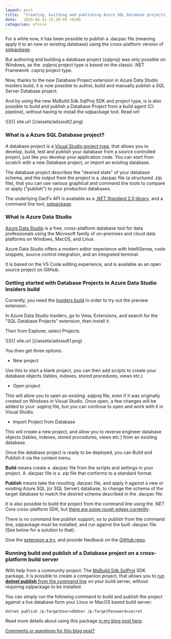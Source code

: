 ```yaml
---
layout: post
title:  "Creating, building and publishing Azure SQL Database projects on non-Windows platforms"
date:   2020-08-31 15:30:49 +0100
categories: efcore
---
```


For a while now, it has been possible to publish a .dacpac file (meaning apply it to an new or existing database) using the cross-platform version of [sqlpackage](https://docs.microsoft.com/sql/tools/sqlpackage-download?OSview=sql-server-ver15).

But authoring and building a database project (sqlproj) was only possible on Windows, as the .sqlproj project type is based on the classic .NET Framework .csproj project type.

Now, thanks to the new Database Project extension in Azure Data Studio Insiders build, it is now possible to author, build and manually publish a SQL Server Database project.

And by using the new MsBuild.Sdk.SqlProj SDK and project type, is is also possible to build and publish a Database Project from a build agent (CI pipeline), without having to install the sqlpackage tool. Read on! 

![]({{ site.url }}/assets/adsssdt2.png)

### What is a Azure SQL Database project?

A database project is a [Visual Studio project type](https://visualstudio.microsoft.com/vs/features/ssdt/), that allows you to develop, build, test and publish your database from a source controlled project, just like you develop your application code. You can start from scratch with a new Database project, or import an existing database.

The database project describes the "desired state" of your database schema, and the output from the project is a .dacpac file (a structured .zip file), that you can use various graphical and command line tools to compare or apply ("publish") to your production databases.

The underlying DacFx API is available as a [.NET Standard 2.0 library](https://www.nuget.org/packages/Microsoft.SqlServer.DACFx/150.4573.2), and a command line tool, [sqlpackage](https://docs.microsoft.com/sql/tools/sqlpackage?WT.mc_id=DT-MVP-4025156).

### What is Azure Data Studio

[Azure Data Studio](https://docs.microsoft.com/en-us/sql/azure-data-studio/what-is?WT.mc_id=DT-MVP-4025156) is a free, cross-platform database tool for data professionals using the Microsoft family of on-premises and cloud data platforms on Windows, MacOS, and Linux.

Azure Data Studio offers a modern editor experience with IntelliSense, code snippets, source control integration, and an integrated terminal.

It is based on the VS Code editing experience, and is available as an open source project on GitHub.

###  Getting started with Database Projects in Azure Data Studio Insiders build

Currently, you need the [Insiders build](https://github.com/microsoft/azuredatastudio#try-out-the-latest-insiders-build-from-main) in order to try out the preview extension.

In Azure Data Studio Insiders, go to View, Extensions, and search for the "SQL Database Projects" extension, then install it.

Then from Explorer, select Projects.

![]({{ site.url }}/assets/adsssdt1.png)

You then get three options:

- New project

Use this to start a blank project, you can then add scripts to create your database objects (tables, indexes, stored procedures, views etc.)

- Open project

This will allow you to open an existing .sqlproj file, even if it was originally created on Windows in Visual Studio. Once open, a few changes will be added to your .sqplroj file, but you can continue to open and work with it in Visual Studio.

- Import Project from Database

This will create a new project, and allow you to reverse engineer database objects (tables, indexes, stored procedures, views etc.) from an existing database.

Once the database project is ready to be deployed, you can Build and Publish it via the context menu.

**Build** means create a .dacpac file from the scripts and settings in your project. A .dacpac file is a .zip file that conforms to a standard format.

**Publish** means take the resulting .dacpac file, and apply it against a new or existing Azure SQL (or SQL Server) database, to change the schema of the target database to match the desired schema described in the .dacpac file.

It is also possible to build the project from the command line using the .NET Core cross-platform SDK, but [there are some rough edges currently](https://docs.microsoft.com/en-us/sql/azure-data-studio/sql-database-project-extension-build-from-command-line?WT.mc_id=DT-MVP-4025156).

There is no command line publish support, so to publish from the command line, sqlpackage must be installed, and run against the built .dacpac file. (See below for a solution to that).

Give the [extension a try](https://docs.microsoft.com/en-us/sql/azure-data-studio/sql-database-project-extension?WT.mc_id=DT-MVP-4025156), and provide feedback on the [GitHub repo](https://github.com/microsoft/azuredatastudio). 

### Running build and publish of a Database project on a cross-platform build server

With help from a community project: The [MsBuild.Sdk.SqlProj](https://github.com/rr-wfm/MSBuild.Sdk.SqlProj) SDK package, it is possible to create a companion project, that allows you to [run **dotnet publish** from the command line](https://github.com/rr-wfm/MSBuild.Sdk.SqlProj#publishing-support) on your build server, without requiring sqlpackage to be installed.

You can simply run the following command to build and publish the project against a live database form your Linux or MacOS based build server:

```dos
dotnet publish /p:TargetUser=dbUser /p:TargetPassword=secret
```

Read more details about using this package [in my blog post here](https://erikej.github.io/efcore/2020/05/11/ssdt-dacpac-netcore.html).


[Comments or questions for this blog post?](https://github.com/ErikEJ/erikej.github.io/issues/18)